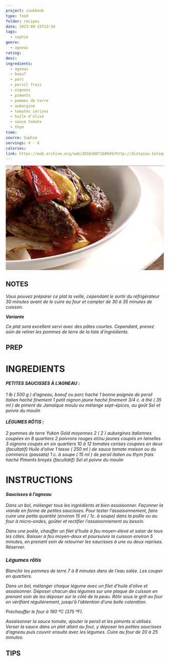```yaml
---
project: cookbook
type: food
folder: recipes
date: 2023-09-15T13:34
tags:
  - sophie
genre:
  - agneau
rating: 
desc: 
ingredients:
  - agneau
  - boeuf
  - porc
  - persil frais
  - oignons
  - piments
  - pommes de terre
  - aubergine
  - tomates cerises
  - huile d'olive
  - sauce tomate
  - thym
time: 
source: Sophie
servings: 4 - 6
calories: 
link: https://web.archive.org/web/20161007160649/http://distasio.telequebec.tv/recette/1183/casserole-d-agneau-hache-et-legumes-rotis
---
```


![IMAGE](image_35.png)


## NOTES

_Vous pouvez préparer ce plat la veille, cependant le sortir du réfrigérateur 30 minutes avant de le cuire au four et compter de 30 à 35 minutes de cuisson._

**_Variante_** 

_Ce plat sera excellent servi avec des pâtes courtes. Cependant, prenez soin de retirer les pommes de terre de la liste d’ingrédients._

## PREP


# INGREDIENTS

#### _PETITES SAUCISSES À L’AGNEAU :_

_1 lb ( 500 g ) d’agneau, boeuf ou porc haché_
_1 bonne poignée de persil italien haché finement_
_1 petit oignon jaune haché finement_
_3/4 c. à thé ( 35 ml ) de piment de Jamaïque moulu ou mélange sept-épices, au goût_
_Sel et poivre du moulin_

#### _LÉGUMES RÔTIS :_

_2 pommes de terre Yukon Gold moyennes_
_2 ( 2 ) aubergines italiennes coupées en 8 quartiers_
_2 poivrons rouges et/ou jaunes coupés en lamelles_
_3 oignons coupés en six quartiers_
_10 à 12 tomates cerises coupées en deux (facultatif)_
_Huile d’olive_
_1 tasse ( 250 ml ) de sauce tomate maison ou du commerce (passata)_
_1 c. à soupe ( 15 ml ) de persil italien ou thym frais haché_
_Piments broyés (facultatif)_
_Sel et poivre du moulin_

# INSTRUCTIONS

#### **_Saucisses à l’agneau_**

_Dans un bol, mélanger tous les ingrédients et bien assaisonner. Façonner la viande en forme de petites saucisses. Pour tester l’assaisonnement, faire cuire une petite quantité (environ 15 ml / 1c. à soupe) dans la poêle ou au four à micro-ondes, goûter et rectifier l’assaisonnement au besoin._

  

_Dans une poêle, chauffer un filet d’huile à feu moyen-élevé et saisir de tous les côtés. Baisser à feu moyen-doux et poursuivre la cuisson environ 5 minutes, en prenant soin de retourner les saucisses à une ou deux reprises. Réserver._

### **_Légumes rôtis_**

_Blanchir les pommes de terre 7 à 8 minutes dans de l’eau salée. Les couper en quartiers._ 

  

_Dans un bol, mélanger chaque légume avec un filet d’huile d’olive et assaisonner. Déposer chacun des légumes sur une plaque de cuisson en prenant soin de les déposer sur le côté de la peau. Rôtir sous le grill au four en vérifiant régulièrement, jusqu’à l’obtention d’une belle coloration._

  

_Préchauffer le four à 190 ºC (375 ºF)._

_Assaisonner la sauce tomate, ajouter le persil et les piments si utilisés. Verser la sauce dans un plat allant au four, y déposer les petites saucisses d’agneau puis couvrir ensuite avec les légumes. Cuire au four de 20 à 25 minutes._

## TIPS



